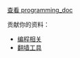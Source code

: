[查看 programming_doc](https://ccoode.github.io/programming_doc/)

贡献你的资料：

- [编程相关](index.md)
- [翻墙工具](fuckgfw.md)